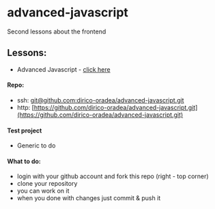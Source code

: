# advanced-javascript
Second lessons about the frontend

## Lessons:
- Advanced Javascript - [click here](https://1drv.ms/p/s!ApfAMuMbRnyEohoPrsqUj8D2Gf_t?e=vWfPxN)

#### Repo:
- ssh: [git@github.com:dirico-oradea/advanced-javascript.git](git@github.com:dirico-oradea/advanced-javascript.git)
- http: [https://github.com/dirico-oradea/advanced-javascript.git](https://github.com/dirico-oradea/advanced-javascript.git)

#### Test project
- Generic to do 

#### What to do:
- login with your github account and fork this repo (right - top corner)
- clone your repository
- you can work on it
- when you done with changes just commit & push it